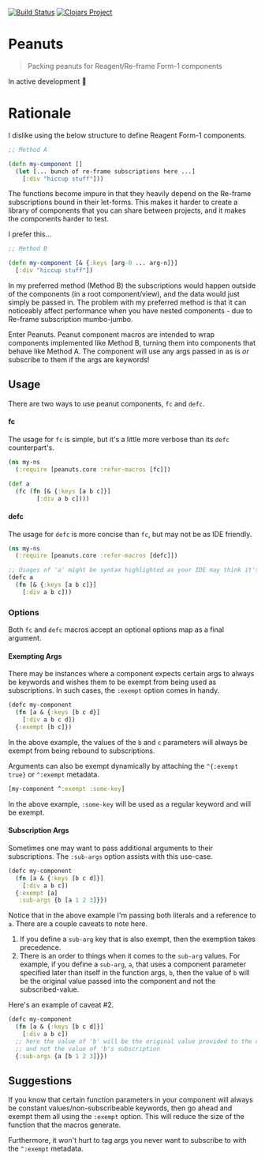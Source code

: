 [![Build Status](https://travis-ci.org/sansarip/peanuts.svg?branch=master)](https://travis-ci.org/sansarip/peanuts) [![Clojars Project](https://img.shields.io/clojars/v/peanuts.svg)](https://clojars.org/peanuts)

# Peanuts

> Packing peanuts for Reagent/Re-frame Form-1 components

In active development :construction_worker:

# Rationale

I dislike using the below structure to define Reagent Form-1 components.

```clojure
;; Method A

(defn my-component []
  (let [... bunch of re-frame subscriptions here ...]
    [:div "hiccup stuff"]))
```

The functions become impure in that they heavily depend on the Re-frame subscriptions bound in their let-forms. This makes it harder to create a library of components that you can share between projects, and it makes the components harder to test.

I prefer this...

```clojure
;; Method B

(defn my-component [& {:keys [arg-0 ... arg-n]}]
  [:div "hiccup stuff"])
```

In my preferred method (Method B) the subscriptions would happen outside of the components (in a root component/view), and the data would just simply be passed in. The problem with my preferred method is that it can noticeably affect performance when you have nested components - due to Re-frame subscription mumbo-jumbo.

Enter Peanuts. Peanut component macros are intended to wrap components implemented like Method B, turning them into components that behave like Method A. The component will use any args passed in as is _or_ subscribe to them if the args are keywords!

## Usage

There are two ways to use peanut components, `fc` and `defc`.

#### fc

The usage for `fc` is simple, but it's a little more verbose than its `defc` counterpart's.

```clojure
(ns my-ns
  (:require [peanuts.core :refer-macros [fc]])

(def a 
  (fc (fn [& {:keys [a b c]}] 
        [:div a b c])))
```

#### defc

The usage for `defc` is more concise than `fc`, but may not be as IDE friendly.

```clojure
(ns my-ns 
  (:require [peanuts.core :refer-macros [defc]])

;; Usages of 'a' might be syntax highlighted as your IDE may think it's undefined
(defc a 
  (fn [& {:keys [a b c]}]
    [:div a b c]))
```

### Options

Both `fc` and `defc` macros accept an optional options map as a final argument.

#### Exempting Args

There may be instances where a component expects certain args to always be keywords and wishes them to be exempt from being used as subscriptions. In such cases, the `:exempt` option comes in handy.

```clojure
(defc my-component
  (fn [a & {:keys [b c d}]
    [:div a b c d])
  {:exempt [b c]})
```

In the above example, the values of the `b` and `c` parameters will always be exempt from being rebound to subscriptions.

Arguments can also be exempt dynamically by attaching the `^{:exempt true}` or `^:exempt` metadata.

```clojure
[my-component ^:exempt :some-key]
```

In the above example, `:some-key` will be used as a regular keyword and will be exempt.

#### Subscription Args

Sometimes one may want to pass additional arguments to their subscriptions. The `:sub-args` option assists with this use-case.

```clojure
(defc my-component
  (fn [a & {:keys [b c d]}]
    [:div a b c])
  {:exempt [a]
   :sub-args {b [a 1 2 3]}})
```

Notice that in the above example I'm passing both literals and a reference to `a`. There are a couple caveats to note here.

1. If you define a `sub-arg` key that is also exempt, then the exemption takes precedence.
2. There is an order to things when it comes to the `sub-arg` values. For example, if you define a `sub-arg`, `a`, that uses a component parameter specified later than itself in the function args, `b`, then the value of `b` will be the original value passed into the component and not the subscribed-value.

Here's an example of caveat #2.

```clojure
(defc my-component
  (fn [a & {:keys [b c d]}]
    [:div a b c])
  ;; here the value of 'b' will be the original value provided to the component in 'a's supscription args
  ;; and not the value of 'b's subscription
  {:sub-args {a [b 1 2 3]}})
```

## Suggestions

If you know that certain function parameters in your component will always be constant values/non-subscribeable keywords, then go ahead and exempt them all using the `:exempt` option. This will reduce the size of the function that the macros generate.

Furthermore, it won't hurt to tag args you never want to subscribe to with the `^:exempt` metadata.
